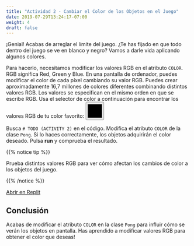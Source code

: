 ```yaml
---
title: "Actividad 2 - Cambiar el Color de los Objetos en el Juego"
date: 2019-07-29T13:24:17-07:00
weight: 4
draft: false
---
```


¡Genial! Acabas de arreglar el límite del juego. ¿Te has fijado en que todo dentro del juego se ve en blanco y negro? Vamos a darle vida aplicando algunos colores.

Para hacerlo, necesitamos modificar los valores RGB en el atributo `COLOR`.
RGB significa Red, Green y Blue. En una pantalla de ordenador, puedes modificar el color de cada píxel cambiando su valor RGB. Puedes crear aproximadamente 16,7 millones de colores diferentes combinando distintos valores RGB. Los valores se especifican en el mismo orden en que se escribe RGB. Usa el selector de color a continuación para encontrar los valores RGB de tu color favorito:
<input type="color" id="colorpicker" style="height:50px;width:50px">

Busca `# TODO (ACTIVITY 2)` en el código. Modifica el atributo `COLOR` de la clase `Pong`. Si lo haces correctamente, los objetos adquirirán el color deseado. Pulsa <b>run</b> y comprueba el resultado.

{{% notice tip %}}

Prueba distintos valores RGB para ver cómo afectan los cambios de color a los objetos del juego.

{{% /notice %}}

<a class="my-2 mx-4 btn btn-info" href="https://replit.com/@nuevofoundation/PongLessonStudent" target="_blank">Abrir en Replit</a>

## Conclusión

Acabas de modificar el atributo `COLOR` en la clase `Pong` para influir cómo se verán los objetos en pantalla. Has aprendido a modificar valores RGB para obtener el color que deseas!